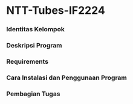 # NTT-Tubes-IF2224

### Identitas Kelompok
### Deskripsi Program
### Requirements
### Cara Instalasi dan Penggunaan Program
### Pembagian Tugas

